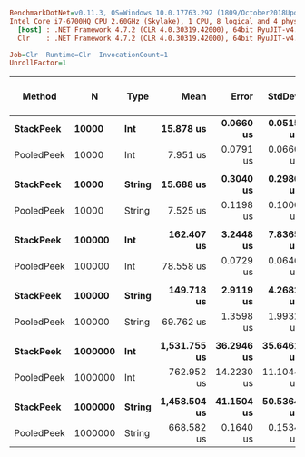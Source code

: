 ``` ini

BenchmarkDotNet=v0.11.3, OS=Windows 10.0.17763.292 (1809/October2018Update/Redstone5)
Intel Core i7-6700HQ CPU 2.60GHz (Skylake), 1 CPU, 8 logical and 4 physical cores
  [Host] : .NET Framework 4.7.2 (CLR 4.0.30319.42000), 64bit RyuJIT-v4.7.3324.0
  Clr    : .NET Framework 4.7.2 (CLR 4.0.30319.42000), 64bit RyuJIT-v4.7.3324.0

Job=Clr  Runtime=Clr  InvocationCount=1  
UnrollFactor=1  

```
|     Method |       N |   Type |         Mean |      Error |     StdDev |       Median | Ratio | RatioSD | Gen 0/1k Op | Gen 1/1k Op | Gen 2/1k Op | Allocated Memory/Op |
|----------- |-------- |------- |-------------:|-----------:|-----------:|-------------:|------:|--------:|------------:|------------:|------------:|--------------------:|
|  **StackPeek** |   **10000** |    **Int** |    **15.878 us** |  **0.0660 us** |  **0.0515 us** |    **15.920 us** |  **1.00** |    **0.00** |           **-** |           **-** |           **-** |                   **-** |
| PooledPeek |   10000 |    Int |     7.951 us |  0.0791 us |  0.0660 us |     7.905 us |  0.50 |    0.00 |           - |           - |           - |                   - |
|            |         |        |              |            |            |              |       |         |             |             |             |                     |
|  **StackPeek** |   **10000** | **String** |    **15.688 us** |  **0.3040 us** |  **0.2986 us** |    **15.800 us** |  **1.00** |    **0.00** |           **-** |           **-** |           **-** |                   **-** |
| PooledPeek |   10000 | String |     7.525 us |  0.1198 us |  0.1000 us |     7.525 us |  0.48 |    0.01 |           - |           - |           - |                   - |
|            |         |        |              |            |            |              |       |         |             |             |             |                     |
|  **StackPeek** |  **100000** |    **Int** |   **162.407 us** |  **3.2448 us** |  **7.8365 us** |   **156.810 us** |  **1.00** |    **0.00** |           **-** |           **-** |           **-** |                   **-** |
| PooledPeek |  100000 |    Int |    78.558 us |  0.0729 us |  0.0646 us |    78.515 us |  0.48 |    0.03 |           - |           - |           - |                   - |
|            |         |        |              |            |            |              |       |         |             |             |             |                     |
|  **StackPeek** |  **100000** | **String** |   **149.718 us** |  **2.9119 us** |  **4.2682 us** |   **152.180 us** |  **1.00** |    **0.00** |           **-** |           **-** |           **-** |                   **-** |
| PooledPeek |  100000 | String |    69.762 us |  1.3598 us |  1.9932 us |    71.155 us |  0.47 |    0.02 |           - |           - |           - |                   - |
|            |         |        |              |            |            |              |       |         |             |             |             |                     |
|  **StackPeek** | **1000000** |    **Int** | **1,531.755 us** | **36.2946 us** | **35.6461 us** | **1,519.255 us** |  **1.00** |    **0.00** |           **-** |           **-** |           **-** |                   **-** |
| PooledPeek | 1000000 |    Int |   762.952 us | 14.2230 us | 11.1044 us |   759.710 us |  0.50 |    0.02 |           - |           - |           - |                   - |
|            |         |        |              |            |            |              |       |         |             |             |             |                     |
|  **StackPeek** | **1000000** | **String** | **1,458.504 us** | **41.1504 us** | **50.5364 us** | **1,432.390 us** |  **1.00** |    **0.00** |           **-** |           **-** |           **-** |                   **-** |
| PooledPeek | 1000000 | String |   668.582 us |  0.1640 us |  0.1534 us |   668.475 us |  0.46 |    0.02 |           - |           - |           - |                   - |
